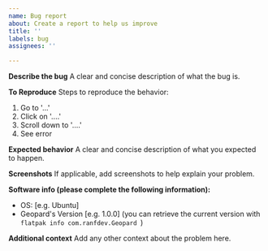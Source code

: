 ```yaml
---
name: Bug report
about: Create a report to help us improve
title: ''
labels: bug
assignees: ''

---
```


**Describe the bug**
A clear and concise description of what the bug is.

**To Reproduce**
Steps to reproduce the behavior:
1. Go to '...'
2. Click on '....'
3. Scroll down to '....'
4. See error

**Expected behavior**
A clear and concise description of what you expected to happen.

**Screenshots**
If applicable, add screenshots to help explain your problem.

**Software info (please complete the following information):**
 - OS: [e.g. Ubuntu]
 - Geopard's Version [e.g. 1.0.0] (you can retrieve the current version with `flatpak info com.ranfdev.Geopard `)

**Additional context**
Add any other context about the problem here.
